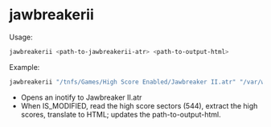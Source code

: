 # jawbreakerii

Usage:

```sh
jawbreakerii <path-to-jawbreakerii-atr> <path-to-output-html>
```

Example:
```sh
jawbreakerii "/tnfs/Games/High Score Enabled/Jawbreaker II.atr" "/var/www/high-scores/jawbreaker-ii.html"
```

* Opens an inotify to Jawbreaker II.atr
* When IS_MODIFIED, read the high score sectors (544), extract the high scores, translate to HTML; updates the path-to-output-html.

